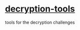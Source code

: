 # [decryption-tools](https://scripterscf.github.io/decryption-challenge-tools/)
tools for the decryption challenges
